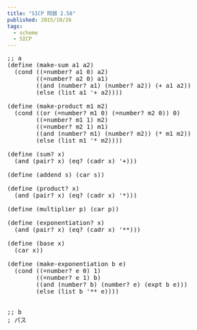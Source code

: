 ```yaml
---
title: "SICP 問題 2.58"
published: 2015/10/26
tags:
  - scheme
  - SICP
---
```



<pre class="code lang-scheme" data-lang="scheme" data-unlink><span class="synComment">;; a</span>
<span class="synSpecial">(</span><span class="synStatement">define</span> <span class="synSpecial">(</span>make-sum a1 a2<span class="synSpecial">)</span>
  <span class="synSpecial">(</span><span class="synStatement">cond</span> <span class="synSpecial">((</span>=number? a1 <span class="synConstant">0</span><span class="synSpecial">)</span> a2<span class="synSpecial">)</span>
        <span class="synSpecial">((</span>=number? a2 <span class="synConstant">0</span><span class="synSpecial">)</span> a1<span class="synSpecial">)</span>
        <span class="synSpecial">((</span><span class="synStatement">and</span> <span class="synSpecial">(</span><span class="synIdentifier">number?</span> a1<span class="synSpecial">)</span> <span class="synSpecial">(</span><span class="synIdentifier">number?</span> a2<span class="synSpecial">))</span> <span class="synSpecial">(</span><span class="synIdentifier">+</span> a1 a2<span class="synSpecial">))</span>
        <span class="synSpecial">(</span><span class="synStatement">else</span> <span class="synSpecial">(</span><span class="synIdentifier">list</span> a1 <span class="synSpecial">'</span>+ a2<span class="synSpecial">))))</span>

<span class="synSpecial">(</span><span class="synStatement">define</span> <span class="synSpecial">(</span>make-product m1 m2<span class="synSpecial">)</span>
  <span class="synSpecial">(</span><span class="synStatement">cond</span> <span class="synSpecial">((</span><span class="synStatement">or</span> <span class="synSpecial">(</span>=number? m1 <span class="synConstant">0</span><span class="synSpecial">)</span> <span class="synSpecial">(</span>=number? m2 <span class="synConstant">0</span><span class="synSpecial">))</span> <span class="synConstant">0</span><span class="synSpecial">)</span>
        <span class="synSpecial">((</span>=number? m1 <span class="synConstant">1</span><span class="synSpecial">)</span> m2<span class="synSpecial">)</span>
        <span class="synSpecial">((</span>=number? m2 <span class="synConstant">1</span><span class="synSpecial">)</span> m1<span class="synSpecial">)</span>
        <span class="synSpecial">((</span><span class="synStatement">and</span> <span class="synSpecial">(</span><span class="synIdentifier">number?</span> m1<span class="synSpecial">)</span> <span class="synSpecial">(</span><span class="synIdentifier">number?</span> m2<span class="synSpecial">))</span> <span class="synSpecial">(</span><span class="synIdentifier">*</span> m1 m2<span class="synSpecial">))</span>
        <span class="synSpecial">(</span><span class="synStatement">else</span> <span class="synSpecial">(</span><span class="synIdentifier">list</span> m1 <span class="synSpecial">'</span>* m2<span class="synSpecial">))))</span>

<span class="synSpecial">(</span><span class="synStatement">define</span> <span class="synSpecial">(</span>sum? x<span class="synSpecial">)</span>
  <span class="synSpecial">(</span><span class="synStatement">and</span> <span class="synSpecial">(</span><span class="synIdentifier">pair?</span> x<span class="synSpecial">)</span> <span class="synSpecial">(</span><span class="synIdentifier">eq?</span> <span class="synSpecial">(</span><span class="synIdentifier">cadr</span> x<span class="synSpecial">)</span> <span class="synSpecial">'</span>+<span class="synSpecial">)))</span>

<span class="synSpecial">(</span><span class="synStatement">define</span> <span class="synSpecial">(</span>addend s<span class="synSpecial">)</span> <span class="synSpecial">(</span><span class="synIdentifier">car</span> s<span class="synSpecial">))</span>

<span class="synSpecial">(</span><span class="synStatement">define</span> <span class="synSpecial">(</span>product? x<span class="synSpecial">)</span>
  <span class="synSpecial">(</span><span class="synStatement">and</span> <span class="synSpecial">(</span><span class="synIdentifier">pair?</span> x<span class="synSpecial">)</span> <span class="synSpecial">(</span><span class="synIdentifier">eq?</span> <span class="synSpecial">(</span><span class="synIdentifier">cadr</span> x<span class="synSpecial">)</span> <span class="synSpecial">'</span>*<span class="synSpecial">)))</span>

<span class="synSpecial">(</span><span class="synStatement">define</span> <span class="synSpecial">(</span>multiplier p<span class="synSpecial">)</span> <span class="synSpecial">(</span><span class="synIdentifier">car</span> p<span class="synSpecial">))</span>

<span class="synSpecial">(</span><span class="synStatement">define</span> <span class="synSpecial">(</span>exponentiation? x<span class="synSpecial">)</span>
  <span class="synSpecial">(</span><span class="synStatement">and</span> <span class="synSpecial">(</span><span class="synIdentifier">pair?</span> x<span class="synSpecial">)</span> <span class="synSpecial">(</span><span class="synIdentifier">eq?</span> <span class="synSpecial">(</span><span class="synIdentifier">cadr</span> x<span class="synSpecial">)</span> <span class="synSpecial">'</span>**<span class="synSpecial">)))</span>

<span class="synSpecial">(</span><span class="synStatement">define</span> <span class="synSpecial">(</span>base x<span class="synSpecial">)</span>
  <span class="synSpecial">(</span><span class="synIdentifier">car</span> x<span class="synSpecial">))</span>

<span class="synSpecial">(</span><span class="synStatement">define</span> <span class="synSpecial">(</span>make-exponentiation b e<span class="synSpecial">)</span>
  <span class="synSpecial">(</span><span class="synStatement">cond</span> <span class="synSpecial">((</span>=number? e <span class="synConstant">0</span><span class="synSpecial">)</span> <span class="synConstant">1</span><span class="synSpecial">)</span>
        <span class="synSpecial">((</span>=number? e <span class="synConstant">1</span><span class="synSpecial">)</span> b<span class="synSpecial">)</span>
        <span class="synSpecial">((</span><span class="synStatement">and</span> <span class="synSpecial">(</span><span class="synIdentifier">number?</span> b<span class="synSpecial">)</span> <span class="synSpecial">(</span><span class="synIdentifier">number?</span> e<span class="synSpecial">)</span> <span class="synSpecial">(</span><span class="synIdentifier">expt</span> b e<span class="synSpecial">)))</span>
        <span class="synSpecial">(</span><span class="synStatement">else</span> <span class="synSpecial">(</span><span class="synIdentifier">list</span> b <span class="synSpecial">'</span>** e<span class="synSpecial">))))</span>


<span class="synComment">;; b</span>
<span class="synComment">; パス</span>
</pre>


